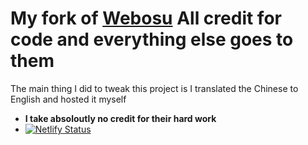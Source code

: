 # My fork of [Webosu](https://github.com/111116/webosu) All credit for code and everything else goes to them
The main thing I did to tweak this project is I translated the Chinese to English and hosted it myself
+ **I take absoloutly no credit for their hard work**
+ [![Netlify Status](https://api.netlify.com/api/v1/badges/78d6ae32-b389-423f-a6ad-ab3f62141ca8/deploy-status)](https://app.netlify.com/sites/owu/deploys)
